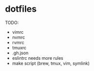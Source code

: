 dotfiles
========

TODO:
- vimrc
- nvmrc
- rvmrc
- tmuxrc
- .gh.json
- eslintrc needs more rules
- make script (brew, tmux, vim, symlink)
